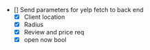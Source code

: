 - [] Send parameters for yelp fetch to back end
    - [x] Client location
    - [x] Radius
    - [x] Review and price req
    - [x] open now bool